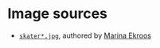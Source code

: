 # Image sources

- [`skater*.jpg`](skater.jpg), authored by [Marina Ekroos](http://marinaekroos.com/)
